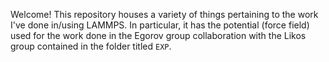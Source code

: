 Welcome! This repository houses a variety of things pertaining to the work I've done in/using LAMMPS. In particular, it has the potential (force field) used for the work done in the Egorov group collaboration with the Likos group 
contained in the folder titled `EXP`.

